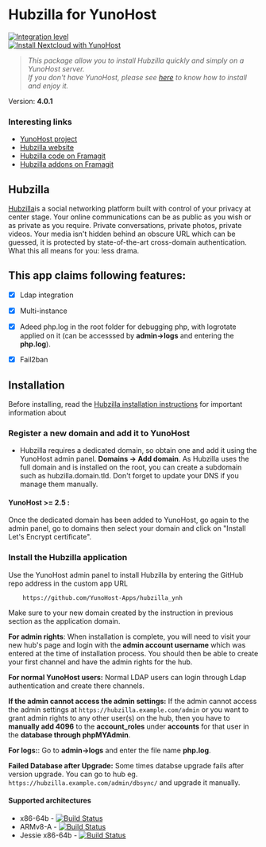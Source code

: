 # Hubzilla for YunoHost

[![Integration level](https://dash.yunohost.org/integration/hubzilla.svg)](https://dash.yunohost.org/appci/app/hubzilla)  
[![Install Nextcloud with YunoHost](https://install-app.yunohost.org/install-with-yunohost.png)](https://install-app.yunohost.org/?app=hubzilla)

> *This package allow you to install Hubzilla quickly and simply on a YunoHost server.  
If you don't have YunoHost, please see [here](https://yunohost.org/#/install) to know how to install and enjoy it.*


Version: **4.0.1**

### Interesting links

- [YunoHost project](https://yunohost.org)
- [Hubzilla website](https://zotlabs.org/page/hubzilla/hubzilla-project)
- [Hubzilla code on Framagit](https://framagit.org/hubzilla/core)
- [Hubzilla addons on Framagit](https://framagit.org/hubzilla/addons)


## Hubzilla
[Hubzilla](https://zotlabs.org/page/hubzilla/hubzilla-project)is a social networking platform built with control of your privacy at center stage. Your online communications can be as public as you wish or as private as you require. Private conversations, private photos, private videos. Your media isn't hidden behind an obscure URL which can be guessed, it is protected by state-of-the-art cross-domain authentication. What this all means for you: less drama.



## This app claims following features:
- [X] Ldap integration
- [X] Multi-instance
- [X] Adeed php.log in the root folder for debugging php, with logrotate applied on it (can be accesssed by **admin->logs** and entering the **php.log**).
- [X] Fail2ban 



## Installation
Before installing, read the [Hubzilla installation instructions](https://framagit.org/hubzilla/core/blob/master/install/INSTALL.txt) for important information about


### Register a new domain and add it to YunoHost
- Hubzilla requires a dedicated domain, so obtain one and add it using the YunoHost admin panel. **Domains -> Add domain**. As Hubzilla uses the full domain and is installed on the root, you can create a subdomain such as hubzilla.domain.tld. Don't forget to update your DNS if you manage them manually.


#### YunoHost >= 2.5 :
Once the dedicated domain has been added to YunoHost, go again to the admin panel, go to domains then select your domain and click on "Install Let's Encrypt certificate".

### Install the Hubzilla application
Use the YunoHost admin panel to install Hubzilla by entering the GitHub repo address in the custom app URL

		https://github.com/YunoHost-Apps/hubzilla_ynh

Make sure to your new domain created by the instruction in previous section as the application domain.

**For admin rights**: When installation is complete, you will need to visit your new hub's page and login with the **admin account username** which was entered at the time of installation process. You should then be able to create your first channel and have the admin rights for the hub.

**For normal YunoHost users:** Normal LDAP users can login through Ldap authentication and create there channels.

**If the admin cannot access the admin settings:** If the admin cannot access the admin settings at `https://hubzilla.example.com/admin` or you want to grant admin rights to any other user(s) on the hub, then you have to **manually add 4096** to the **account_roles** under **accounts** for that user in the **database through phpMYAdmin**.

**For logs:**: Go to **admin->logs** and enter the file name **php.log**. 

**Failed Database after Upgrade:** Some times databse upgrade fails after version upgrade. You can go to hub  eg. `https://hubzilla.example.com/admin/dbsync/` and upgrade it manually.

#### Supported architectures

* x86-64b - [![Build Status](https://ci-apps.yunohost.org/ci/logs/hubzilla%20%28Official%29.svg)](https://ci-apps.yunohost.org/ci/apps/hubzilla/)
* ARMv8-A - [![Build Status](https://ci-apps-arm.yunohost.org/ci/logs/hubzilla%20%28Official%29.svg)](https://ci-apps-arm.yunohost.org/ci/apps/hubzilla/)
* Jessie x86-64b - [![Build Status](https://ci-stretch.nohost.me/ci/logs/hubzilla%20%28Official%29.svg)](https://ci-stretch.nohost.me/ci/apps/hubzilla/)
